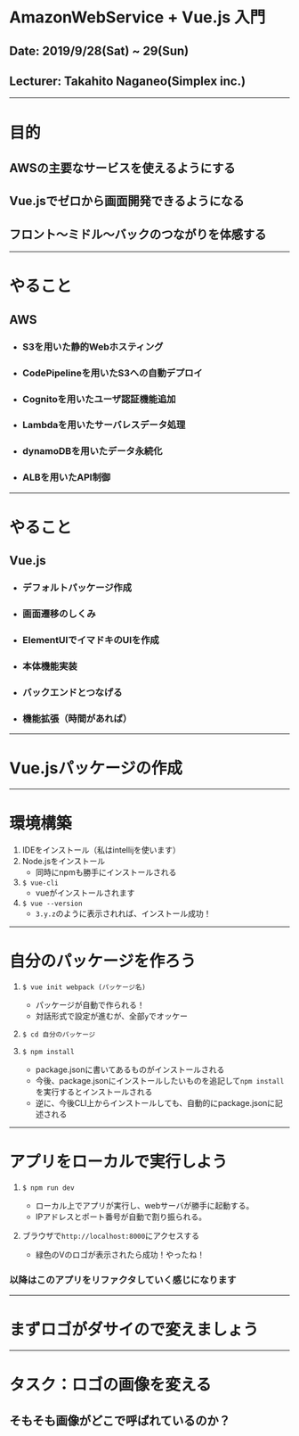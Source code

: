 # AmazonWebService + Vue.js 入門

## Date: 2019/9/28(Sat) ~ 29(Sun)
## Lecturer: Takahito Naganeo(Simplex inc.)

---
# 目的

## AWSの主要なサービスを使えるようにする
## Vue.jsでゼロから画面開発できるようになる
## フロント～ミドル～バックのつながりを体感する

---
# やること

## AWS
- ### S3を用いた静的Webホスティング
- ### CodePipelineを用いたS3への自動デプロイ
- ### Cognitoを用いたユーザ認証機能追加
- ### Lambdaを用いたサーバレスデータ処理
- ### dynamoDBを用いたデータ永続化
- ### ALBを用いたAPI制御

---
# やること

## Vue.js
- ### デフォルトパッケージ作成
- ### 画面遷移のしくみ
- ### ElementUIでイマドキのUIを作成
- ### 本体機能実装
- ### バックエンドとつなげる
- ### 機能拡張（時間があれば）

---
# Vue.jsパッケージの作成

---
# 環境構築
1. IDEをインストール（私はintellijを使います）
1. Node.jsをインストール
	- 同時にnpmも勝手にインストールされる
3. `$ vue-cli`
	- vueがインストールされます
1. `$ vue --version`
	- `3.y.z`のように表示されれば、インストール成功！

---
# 自分のパッケージを作ろう
1. `$ vue init webpack (パッケージ名)`
	- パッケージが自動で作られる！
	- 対話形式で設定が進むが、全部`y`でオッケー

1. `$ cd 自分のパッケージ`
1. `$ npm install`
	- package.jsonに書いてあるものがインストールされる
	- 今後、package.jsonにインストールしたいものを追記して`npm install`を実行するとインストールされる
	- 逆に、今後CLI上からインストールしても、自動的にpackage.jsonに記述される


---
# アプリをローカルで実行しよう

1. `$ npm run dev`
	- ローカル上でアプリが実行し、webサーバが勝手に起動する。
	- IPアドレスとポート番号が自動で割り振られる。

2. ブラウザで`http://localhost:8000`にアクセスする
	- 緑色のVのロゴが表示されたら成功！やったね！

### 以降はこのアプリをリファクタしていく感じになります

---
# まずロゴがダサイので変えましょう

---
# タスク：ロゴの画像を変える

## そもそも画像がどこで呼ばれているのか？